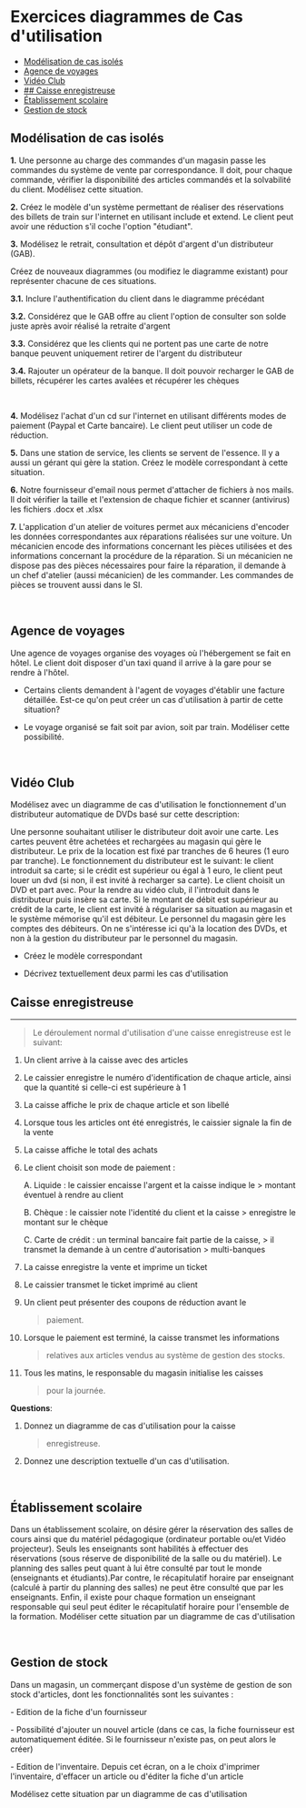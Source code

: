 

# Exercices diagrammes de Cas d\'utilisation #


  - [Modélisation de cas isolés](#modélisation-de-cas-isolés)
  - [Agence de voyages](#agence-de-voyages)
  - [Vidéo Club](#vidéo-club)
  - [## Caisse enregistreuse](#-caisse-enregistreuse)
  - [Établissement scolaire](#établissement-scolaire)
  - [Gestion de stock](#gestion-de-stock)


## Modélisation de cas isolés ##

**1.**  Une personne au charge des commandes d\'un magasin passe les
    commandes du système de vente par correspondance. Il doit, pour
    chaque commande, vérifier la disponibilité des articles commandés et
    la solvabilité du client. Modélisez cette situation.

**2.**  Créez le modèle d\'un système permettant de réaliser des
    réservations des billets de train sur l\'internet en utilisant
    include et extend. Le client peut avoir une réduction s\'il coche
    l\'option \"étudiant\".

**3.**  Modélisez le retrait, consultation et dépôt d\'argent d\'un
    distributeur (GAB).

Créez de nouveaux diagrammes (ou modifiez le diagramme existant) pour
représenter chacune de ces situations.

**3.1.** Inclure l\'authentification du client dans le diagramme précédant

**3.2.** Considérez que le GAB offre au client l\'option de consulter son
    solde juste après avoir réalisé la retraite d\'argent

**3.3.** Considérez que les clients qui ne portent pas une carte de notre
    banque peuvent uniquement retirer de l\'argent du distributeur

**3.4.** Rajouter un opérateur de la banque. Il doit pouvoir recharger le GAB
    de billets, récupérer les cartes avalées et récupérer les chèques

<br>

**4.** Modélisez l\'achat d\'un cd sur l\'internet en utilisant différents
    modes de paiement (Paypal et Carte bancaire). Le client peut
    utiliser un code de réduction.

**5.**  Dans une station de service, les clients se servent de l\'essence.
    Il y a aussi un gérant qui gère la station. Créez le modèle
    correspondant à cette situation.

**6.** Notre fournisseur d\'email nous permet d\'attacher de fichiers à nos
    mails. Il doit vérifier la taille et l\'extension de chaque fichier
    et scanner (antivirus) les fichiers .docx et .xlsx

**7.** L\'application d\'un atelier de voitures permet aux mécaniciens
    d\'encoder les données correspondantes aux réparations réalisées sur
    une voiture. Un mécanicien encode des informations concernant les
    pièces utilisées et des informations concernant la procédure de la
    réparation. Si un mécanicien ne dispose pas des pièces nécessaires
    pour faire la réparation, il demande à un chef d\'atelier (aussi
    mécanicien) de les commander. Les commandes de pièces se trouvent
    aussi dans le SI.

<br>

## Agence de voyages ##


Une agence de voyages organise des voyages où l\'hébergement se fait en
hôtel. Le client doit disposer d\'un taxi quand il arrive à la gare pour
se rendre à l\'hôtel.

-   Certains clients demandent à l\'agent de voyages d\'établir une
    facture détaillée. Est-ce qu\'on peut créer un cas d\'utilisation à
    partir de cette situation?

-   Le voyage organisé se fait soit par avion, soit par train. Modéliser
    cette possibilité.

<br>

## Vidéo Club ##


Modélisez avec un diagramme de cas d\'utilisation le fonctionnement
d\'un distributeur automatique de DVDs basé sur cette description:

Une personne souhaitant utiliser le distributeur doit avoir une carte.
Les cartes peuvent être achetées et rechargées au magasin qui gère le
distributeur. Le prix de la location est fixé par tranches de 6 heures
(1 euro par tranche). Le fonctionnement du distributeur est le suivant:
le client introduit sa carte; si le crédit est supérieur ou égal à 1
euro, le client peut louer un dvd (si non, il est invité à recharger sa
carte). Le client choisit un DVD et part avec. Pour la rendre au vidéo
club, il l\'introduit dans le distributeur puis insère sa carte. Si le
montant de débit est supérieur au crédit de la carte, le client est
invité à régulariser sa situation au magasin et le système mémorise
qu\'il est débiteur. Le personnel du magasin gère les comptes des
débiteurs. On ne s\'intéresse ici qu\'à la location des DVDs, et non à
la gestion du distributeur par le personnel du magasin.

-   Créez le modèle correspondant

-   Décrivez textuellement deux parmi les cas d\'utilisation


## Caisse enregistreuse ##
--------------------

> Le déroulement normal d\'utilisation d\'une caisse enregistreuse est
> le suivant:

1.  Un client arrive à la caisse avec des articles

2.  Le caissier enregistre le numéro d\'identification de chaque article, ainsi que la quantité si celle-ci est supérieure à 1

3.  La caisse affiche le prix de chaque article et son libellé

4.  Lorsque tous les articles ont été enregistrés, le caissier signale la fin de la vente

5.  La caisse affiche le total des achats

6.  Le client choisit son mode de paiement :

    A.  Liquide : le caissier encaisse l\'argent et la caisse indique le
        > montant éventuel à rendre au client

    B.  Chèque : le caissier note l\'identité du client et la caisse
        > enregistre le montant sur le chèque

    C.  Carte de crédit : un terminal bancaire fait partie de la caisse,
        > il transmet la demande à un centre d\'autorisation
        > multi-banques

7.  La caisse enregistre la vente et imprime un ticket

8.  Le caissier transmet le ticket imprimé au client

9.  Un client peut présenter des coupons de réduction avant le
    > paiement. 

10. Lorsque le paiement est terminé, la caisse transmet les informations
    > relatives aux articles vendus au système de gestion des stocks. 

11. Tous les matins, le responsable du magasin initialise les caisses
    > pour la journée.

**Questions**:

1.  Donnez un diagramme de cas d\'utilisation pour la caisse
    > enregistreuse.

2.  Donnez une description textuelle d\'un cas d\'utilisation.

<br>

## Établissement scolaire ##


Dans un établissement scolaire, on désire gérer la réservation des
salles de cours ainsi que du matériel pédagogique (ordinateur portable
ou/et Vidéo projecteur). Seuls les enseignants sont habilités à
effectuer des réservations (sous réserve de disponibilité de la salle ou
du matériel). Le planning des salles peut quant à lui être consulté par
tout le monde (enseignants et étudiants).Par contre, le récapitulatif
horaire par enseignant (calculé à partir du planning des salles) ne peut
être consulté que par les enseignants. Enfin, il existe pour chaque
formation un enseignant responsable qui seul peut éditer le
récapitulatif horaire pour l'ensemble de la formation. Modéliser cette
situation par un diagramme de cas d'utilisation

<br>

## Gestion de stock ##

Dans un magasin, un commerçant dispose d'un système de gestion de son
stock d'articles, dont les fonctionnalités sont les suivantes :

\- Edition de la fiche d'un fournisseur

\- Possibilité d'ajouter un nouvel article (dans ce cas, la fiche
fournisseur est automatiquement éditée. Si le fournisseur n'existe pas,
on peut alors le créer)

\- Edition de l'inventaire. Depuis cet écran, on a le choix d'imprimer
l'inventaire, d'effacer un article ou d'éditer la fiche d'un article

Modélisez cette situation par un diagramme de cas d'utilisation
